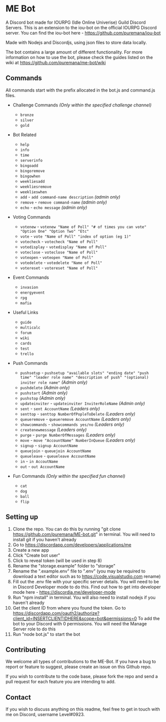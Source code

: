 # ME Bot
A Discord bot made for IOURPG (Idle Online Univerise) Guild Discord Servers.
This is an extension to the iou-bot on the official IOURPG Discord server.
You can find the iou-bot here - https://github.com/puremana/iou-bot

Made with Nodejs and Discordjs, using json files to store data locally.

The bot contains a large amount of different functionality. For more information on how to use the bot, please check the guides listed on the wiki at https://github.com/puremana/me-bot/wiki

## Commands
All commands start with the prefix allocated in the bot.js and command.js files.

- Challenge Commands *(Only within the specified challenge channel)*
  - `bronze`
  - `silver`
  - `gold`

- Bot Related
  - `help`
  - `info`
  - `time`
  - `serverinfo`
  - `bingoadd`
  - `bingoremove`
  - `bingowhen`
  - `weekliesadd`
  - `weekliesremove`
  - `weeklieswhen`
  - `add` - `add command-name description` *(admin only)*
  - `remove` - `remove command-name` *(admin only)*
  - `echo` - `echo message` *(admin only)*

- Voting Commands
  - `votenew` - `votenew "Name of Poll" "# of times you can vote" "Option One" "Option Two" "Etc"`
  - `vote` - `vote "Name of Poll" "index of option (eg 1)"`
  - `votecheck` - `votecheck "Name of Poll"` 
  - `votedisplay` - `votedisplay "Name of Poll"`
  - `voteclose` - `voteclose "Name of Poll"`
  - `voteopen` - `voteopen "Name of Poll"`
  - `votedelete` - `votedelete "Name of Poll"`
  - `votereset` - `votereset "Name of Poll"`

- Event Commands
  - `invasion`
  - `energyevent`
  - `rpg`
  - `mafia`

- Useful Links
  - `guide`
  - `multicalc`
  - `forum`
  - `wiki`
  - `cards`
  - `test`
  - `trello`

- Push Commands
  - `pushsetup` - `pushsetup "available slots" "ending date" "push time" "leader role name" "description of push" "(optional) inviter role name"` *(Admin only)*
  - `pushdelete` *(Admin only)*
  - `pushstart` *(Admin only)*
  - `pushstop` *(Admin only)*
  - `updateinviter` - `updateinviter InviterRoleName` *(Admin only)*
  - `sent` - `sent AccountName` *(Leaders only)*
  - `senttop` - `senttop NumberOfPopleToDelete` *(Leaders only)*
  - `queueremove` - `queueremove AccountName` *(Leaders only)*
  - `showcommands` - `showcommands yes/no` *(Leaders only)*
  - `createnewmessage` *(Leaders only)*
  - `purge` - `purge NumberOfMessages` *(Leaders only)*
  - `move` - `move "AccountName" NumberInQueue` *(Leaders only)*
  - `signup` - `signup AccountName`
  - `queuejoin` - `queuejoin AccountName`
  - `queueleave` - `queueleave AccountName`
  - `in` - `in AccoutName`
  - `out` - `out AccountName`

- Fun Commands *(Only within the specified fun channel)*
  - `cat`
  - `dog`
  - `ball`
  - `flip`

## Setting up
1) Clone the repo. You can do this by running "git clone https://github.com/puremana/ME-bot.git" in terminal. You will need to install git if you haven't already
2) Go to https://discordapp.com/developers/applications/me
3) Create a new app
4) Click "Create bot user"
5) Click to reveal token (will be used in step 8)
6) Rename the "storage.example" folder to "storage"
7) Rename the ".example.env" file to ".env" (you may be required to download a text editor such as to https://code.visualstudio.com rename)
8) Fill out the .env file with your specific server details. You will need to be in Discord Developer mode to do this. Find out how to get into developer mode here - https://discordia.me/developer-mode
9) Run "npm install" in terminal. You will also need to install nodejs if you haven't already
10) Get the client ID from where you found the token. Go to https://discordapp.com/oauth2/authorize?client_id=INSERTCLIENTIDHERE&scope=bot&permissions=0
To add the bot to your Discord with 0 permissions. You will need the Manage Server role to do this
11) Run "node bot.js" to start the bot

## Contributing
We welcome all types of contributions to the ME-Bot. If you have a bug to report or feature to suggest, please create an issue on this Github repo.

If you wish to contribute to the code base, please fork the repo and send a pull request for each feature you are intending to add.

## Contact
If you wish to discuss anything on this readme, feel free to get in touch with me on Discord, username Level#0923.